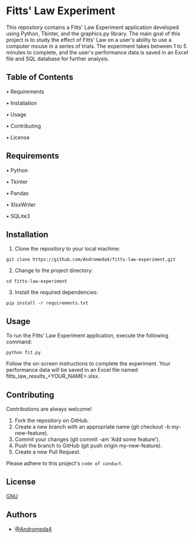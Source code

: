 
# Fitts' Law Experiment

This repository contains a Fitts' Law Experiment application developed using Python, Tkinter, and the graphics.py library. The main goal of this project is to study the effect of Fitts' Law on a user's ability to use a computer mouse in a series of trials. The experiment takes between 1 to 5 minutes to complete, and the user's performance data is saved in an Excel file and SQL database for further analysis.


## Table of Contents

• Requirements

• Installation

• Usage

• Contributing

• License



## Requirements

• Python

• Tkinter

• Pandas

• XlsxWriter

• SQLite3
## Installation

1. Clone the repository to your local machine:

`git clone https://github.com/Andromeda4/fitts-law-experiment.git`

2. Change to the project directory:

`cd fitts-law-experiment`

3. Install the required dependencies:

`pip install -r requirements.txt`



## Usage

To run the Fitts' Law Experiment application, execute the following command:

`python fit.py`

Follow the on-screen instructions to complete the experiment. Your performance data will be saved in an Excel file named fitts_law_results_<YOUR_NAME>.xlsx.

## Contributing

Contributions are always welcome!

1. Fork the repository on GitHub.
2. Create a new branch with an appropriate name (git checkout -b my-new-feature).
3. Commit your changes (git commit -am 'Add some feature').
4. Push the branch to GitHub (git push origin my-new-feature).
5. Create a new Pull Request.

Please adhere to this project's `code of conduct`.


## License

[GNU](https://choosealicense.com/licenses/gpl-3.0/)


## Authors

- [@Andromeda4](https://github.com/Andromeda4)

